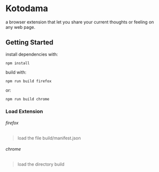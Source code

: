 # Kotodama
a browser extension that let you share your current thoughts or feeling on any web page.
## Getting Started
install dependencies with:
```
npm install
```
build with:
```
npm run build firefox
```
or:
```
npm run build chrome
```
### Load Extension
###### firefox
> load the file build/manifest.json
###### chrome
> load the directory build
